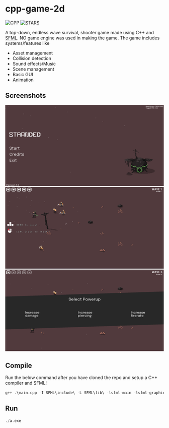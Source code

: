 # cpp-game-2d
![CPP](https://ziadoua.github.io/m3-Markdown-Badges/badges/C++/c++1.svg)
![STARS](https://m3-markdown-badges.vercel.app/stars/7/3/Avi-Rana-1718/cpp-game-2d)

A top-down, endless wave survival, shooter game made using C++ and [SFML](https://www.sfml-dev.org/index.php). NO game engine was used in making the game. The  game includes systems/features like
- Asset management
- Collision detection
- Sound effects/Music
- Scene management
- Basic GUI
- Animation

## Screenshots
![s1](image1.png)
![s2](image2.png)
![s3](image3.png)

## Compile
Run the below command after you have cloned the repo and setup a C++ compiler and SFML!
```cpp
g++ .\main.cpp -I SFML\include\ -L SFML\lib\ -lsfml-main -lsfml-graphics -lsfml-system -lsfml-window -lsfml-audio
```

## Run
```cpp
./a.exe
```


